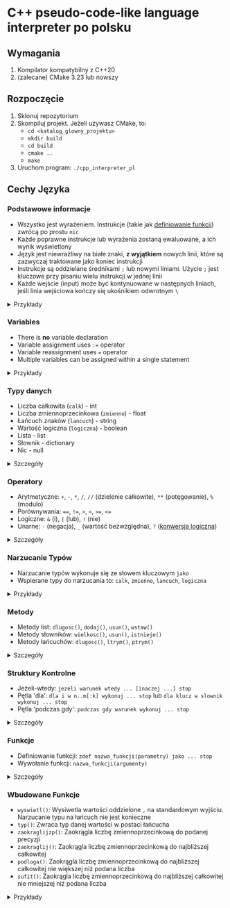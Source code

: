 # C++ pseudo-code-like language interpreter **po polsku**

## Wymagania

1. Kompilator kompatybilny z C++20
2. (zalecane) CMake 3.23 lub nowszy

## Rozpoczęcie

1. Sklonuj repozytorium
2. Skompiluj projekt. Jeżeli używasz CMake, to:
    - `cd <katalog_glowny_projektu>`
    - `mkdir build`
    - `cd build`
    - `cmake ..`
    - `make`
3. Uruchom program:
   `./cpp_interpreter_pl`

## Cechy Języka

### Podstawowe informacje
- Wszystko jest wyrażeniem. Instrukcje (takie jak [definiowanie funkcji](#funkcje)) zwrócą po prostu `nic`
- Każde poprawne instrukcje lub wyrażenia zostaną ewaluowane, a ich wynik wyświetlony
- Język jest niewrażliwy na białe znaki, **z wyjątkiem** nowych linii, które są zazwyczaj traktowane jako koniec instrukcji
- Instrukcje są oddzielane średnikami `;` lub nowymi liniami. Użycie `;` jest kluczowe przy pisaniu wielu instrukcji w jednej linii
- Każde wejście (input) może być kontynuowane w następnych liniach, jeśli linia wejściowa kończy się ukośnikiem odwrotnym `\`

<details><summary>Przykłady</summary>

1. Używanie średników

```
> "Hello, world!";      <- ok
"Hello, world!"
```

```
> "Hello, world!"; 2 + 2 * 2      <- ok
"Hello, world!"
6
```

```
> "Hello, world!" 2 + 2 * 2      <- nie ok
Błąd
```

2. Kontynuacja

```
> 2 + \
2 * 2        <- kontynuacja
6        <- wynik
```

</details>

### Variables

- There is **no** variable declaration
- Variable assignment uses `:=` operator
- Variable reassignment uses `=` operator
- Multiple variables can be assigned within a single statement

<details><summary>Przykłady</summary>

1. Używanie operatorów `:=` i `=`

```
> x := 6      <- ok
6
> x = 12      <- ok
12
```

```
> x = 6      <- nie ok
Błąd
```

2. Przypisanie wielu zmiennych

```
> x := y := z := 20
20
> z = y = x = "nowa"
"nowa"
```

</details>

### Typy danych

- Liczba całkowita (`calk`) - int
- Liczba zmiennoprzecinkowa (`zmienno`) - float
- Łańcuch znaków (`lancuch`) - string
- Wartość logiczna (`logiczna`) - boolean
- Lista - list
- Słownik - dictionary
- Nic - null

<details><summary>Szczegóły</summary>

1. Liczby zmiennprzecinkowe są tworzone przy pomocy kropki `.`. Bez niej zostaną potraktowane jako liczby całkowite

```
> zmienpoz := 3.
3.000000
> nieZmienpoz := 3
3
```

2. `calk` i `zmienno` **nie mogą** wykonywać opreacji arytmetycznych razem.
   Najpierw jedno z nich musi mieć narzucony typ na ten drugiego ([Narzucanie typów](#narzucanie-typów))

```
> calkow := 8
8
> zmienpoz := 12.5
12.500000
> calkow + zmienpoz
Błąd
```

3. Łańcuchy mogą używać podwójnego cydzysłowu `"` lub pojedynczego `'`. *Powinny* działać ze wszystkimi poprawnymi
   znakami utf-8.
4. Wartości logiczne to `prawda` i `falsz`
5. Listy używają nawiasów kwadratowych `[]` i mogą trzymać każdy typ danych

```
> lista := [1, 3.14, prawda, ["hello"], falsz]
[1, 3.140000, prawda, ["hello"], falsz]
```

6. Słowniki używają nawiasów klamrowych `{}`, mogą trzymać tylko podstawowy typ
   danych (`calk`, `zmienno`, `logiczna`, `lancuch`)
   jako klucze i każdy typ danych jako wartości.

```
> slow := {"klucz": "wart", prawda: ["true", 2, 3], 3.: 145}      <- ok
{"klucz": "wart", prawda: ["true", 2, 3], 3.000000: 145}
```

```
> slow := {"klucz": "wart", ["niepoprawne"]: "niepoprawne"}      <- nie ok
Błąd
```

7. Listy, słowniki i łańcuchy mogą używać [metod](#metody) i indeksowania `[]`
8. Puste wartości (`nic`) mogą zostać stworzone tylko przez wyrażenia zwracające nic (np. definiowanie funkcji)

```
> pusta := wyswietl("Nic nie zwracam")
Nic nie zwracam                           <- napis
nic                                     <- wynik
```

</details>

### Operatory

- Arytmetyczne: `+`, `-`, `*`, `/`, `//` (dzielenie całkowite), `**` (potęgowanie), `%` (modulo)
- Porównywania: `==`, `!=`, `>`, `<`, `>=`, `<=`
- Logiczne: `&` (i), `|` (lub), `!` (nie)
- Unarne: `-` (negacja), `_` (wartość bezwzględna), `?` ([konwersja logiczna](#narzucanie-typów))

<details><summary>Szczegóły</summary>

1. Na liczbach można wykonywać wszystkie działania arytmetyczne, unarne i porównywania

```
> x := 4 * 2
8
> y := -x
-8
> _y == x
prawda
```

2. Na łańcucach można wykonywać konkatenację `+`, konwersję logiczną `?` i porównywania.
   Kiedy porównuje się 2 łańcuchy `==` lub `!=`, ich zawartości będą porównane: w przeciwnym wypadku - ich długości

```
> l1 := "Hello"
"Hello"
> l2 = l1 + ", world!"
"Hello, world!"
> l1 == l2
falsz
> l1 < l2
prawda
```

3. Operatory logiczne działąją tylko z wartościami logicznymi
4. W przeciwieństwie do normalnego narzucania typów, operator `?` będzie **zawsze** konwertował porawne wyrażenie na
   wartość logiczną, wg schematu:
    - puste listy `[]` na `falsz`, w przeciwnym wypadku na `prawda`
    - puste łańcuchy `""` na `falsz`, w przeciwnym wypadku na `prawda`
    - puste słowniki `{}` na `falsz`, w przeciwnym wypadku na `prawda`
    - `nic` na `falsz`

```
> lista := [1, 3, 4]
[1, 3, 4]
> ?lista
prawda
```

```
> slownik := {}
{}
> ?slownik
falsz
```

</details>

### Narzucanie Typów

- Narzucanie typów wykonuje się ze słowem kluczowym `jako`
- Wspierane typy do narzucania to: `calk`, `zmienno`, `lancuch`, `logiczna`

<details><summary>Przykłady</summary>

1. Narzucanie typów dla operacji binarnych

```
> c := 20
20
> zm := 14.5
14.500000
> c jako zmienno + zm      <- narzucenie zmienno na calk
34.500000
```

```
> zm := 0.
0.000000
> l := prawda
prawda
> l & zm jako logiczna      <- narzucenie logiczna na zmienno
falsz
```

```
> l := "Rok: "
"Rok: "
> c := 2024
2024
> l + c jako lancuch      <- narzucenie lancuch na calk
"Rok: 2024"
```

2. `jako logiczna` vs [operator](#operatory) `?`

```
> zm := 3.14
3.140000
> ?zm                <- ok
prawda
> zm jako logiczna       <- ok
prawda
```

```
> lista := [1, 3, 15]
[1, 3, 15]
> ?lista                  <- ok
prawda
> lista jako logiczna          <- nie ok
Błąd
```

</details>

### Metody

- Metody list: `dlugosc()`, `dodaj()`, `usun()`, `wstaw()`
- Metody słowników: `wielkosc()`, `usun()`, `istnieje()`
- Metody łańcuchów: `dlugosc()`, `ltrym()`, `ptrym()`

<details><summary>Szczegóły</summary>

1. Metody `dlugosc()` i `wielkosc()` nie przyjmują żadnych argumentów, zwracają długość/wielkosć wywoływacza
2. Metody `usun()` przyjmują indeks albo klucz elementu, który chcemy usunąć, jako argument
3. Metoda `dodaj()` przyjmuje 1 argument, który zostanie dodany na koniec listy
4. Metoda `wstaw()` przyjmuje indeks jako pierwszy argument i wartość, która ma być wstawiona na ten indeks jako drugi

```
> l := [1, 2, 3, 4, 5]
[1, 2, 3, 4, 5]
> l.wstaw(2, 2.5)
[1, 2, 2.5, 3, 4, 5]
```

5. Metoda `istnieje()` przyjmuje klucz jako argument i zwraca `prawda` jeżeli klucz istnieje, inaczej `falsz`
6. Metody `ltrym()` i `rtrym()` jako argument przyjmują łańcuch znaków, które mają być usunięte zaczynając od
   odpowiedniej dla nich pozycji dopóki nie napotkany zostanie inny znak.
   Kolejność tych znaków nie ma znaczenia

```
> llancuch := "Hhhhello, world!"
"Hhhhello, world!"
> llancuch.ltrym("Hh")
"ello, world!"
```

```
> plancuch := "Hello, world! aaaabbcde"
"Hello, world! aaaabbcde"
> plancuch.ptrym("abce d")
"Hello, world!"
```

</details>

### Struktury Kontrolne

- Jeżeli-wtedy: `jezeli warunek wtedy ... [inaczej ...] stop`
- Pętla 'dla': `dla i w n..m[:k] wykonuj ... stop` lub `dla klucz w slownik wykonuj ... stop`
- Pętla 'podczas gdy': `podczas gdy warunek wykonuj ... stop`

<details><summary>Szczegóły</summary>

1. Wszystkie struktury kontrolne mogą być kontynuowane w następnych liniach bez użycia `\`, po odpowiadającym im
   ropoczynającym słowie kluczowym.
   Wejście (input) przestanie być pobierane wtedy, kiedy dla ostatniego bloku zostanie przekazane słowo kluczowe `stop`

```
> jezeli prawda wtedy      <- kontynuuje
    x := 5
stop                <- przerywa
```

```
> jezeli prawda wtedy      <- pierwszy blok
    x := 5
    jezeli falsz wtedy      <- drugi blok
        x = x + 5
    inaczej
        x = x - 5
    stop               <- pierwszy stop
stop              <- drugi stop
```

2. Wszystkie struktury kontrolne mogą być także przekazane w jednej linii

```
> x := jezeli 1 > 0 wtedy 15 inaczej "fifteen" stop         <- ostatnia ewaluowana wartość to 15
15                                                     <- wartość przypisana do x
```

3. Pętle 'dla' mogą iterować przez jakiś zakres liczbowy, a także przez klucze słownika.
   Używając pętli opartej na zakresie liczbowym, krok robiony po każdej iteracji może zostać sprecyzowane przy
   użyciu `:`. Domyślny krok jest równy 1

```
> suma := 0
0                         <- przed
> dla i w 1..6 wykonuj       <- krok = 1
    suma = suma + i
stop
21                       <- po
```

```
> suma := 0
0                          <- przed
> dla i w 1..6:2 wykonuj         <- krok = 2
    suma = suma + i
stop
9                         <- po
```

```
> slownik := {"jeden": 1, "dwa": 2, "trzy": 3}
{"jeden": 1, "dwa": 2, "trzy": 3}                  <- przed
> dla klucz w slownik wykonuj
    slownik[klucz] = 0
stop
> slownik
{"jeden": 0, "dwa": 0, "trzy": 0}               <- po
```

4. Pętle 'dla' nie mogą iterować przez listy bezpośrednio, jednak to samo zachowanie moze zostać osiągnięte
   przy użyciu [metody](#metody) `dlugosc()`

```
> lista := [1, -2, 3, -4, 5]
[1, -2, 3, -4, 5]                          <- przed
> dla i w 0..lista.dlugosc()-1 wykonuj
   lista[i] = lista[i] + 1
stop
> lista
[2, -1, 4, -3, 6]                     <- po
```

5. Maksymalna liczba iteracji pętl 'podczas gdy' to 99999

</details>

### Funkcje

- Definiowanie funkcji: `zdef nazwa_funkcji(parametry) jako ... stop`
- Wywołanie funkcji: `nazwa_funkcji(argumenty)`

<details><summary>Szczegóły</summary>

1. Definiowanie funkcji zawsze zwraca `nic`
2. Funkcje mogą użyć słowa kluczowego `zwroc`, aby wyraźnie zwrócić daną wartość.
   Bez tego słowa, ostatnie ewaluowane wyrażenie będzie domyślnie zwrócone

```
> zdef dodaj2(x) jako
   jezeli (x < 0) wtedy zwroc 0 stop
   x + 2
stop
> dodaj2(-1)
0
> dodaj2(1)
3
```

3. Kiedy chcemy zwrócić `nic` używając `return`, po słowie kluczowym `return` musi nastąpić nowa linia lub średnik `;`

```
> zdef zwrocJezeliDwa(x) jako
   jezeli x != 2 wtedy zwroc; stop       <- ok
   x
stop
> zwrocJezeliDwa(0)
null
> zwrocJezeliDwa(2)
2
```

```
> zdef zwrocJezeliDwa(x) as
   jezeli x != 2 wtedy zwroc stop       <- nie ok
   x
stop
Błąd
```

4. Funkcje nie mogą być zdefiniowane z nazwą wbudowanej funkcji

```
> zdef wyswietl() jako zwroc 20 stop
Błąd
```

5. Podczas definiowania funkcji można użyć argumentu zmiennej długości przy użyciu `..`.
   Ten parametr jest wtedy traktowany jako lista wszystkich argumentów przekazanych podczas wywoływania funkcji

```
> zdef suma(..arg) jako
   suma := 0.
   dla i w 0..arg.dlugosc()-1 wykonuj          <- iterowanie przez listę `arg`
      suma = suma + arg[i] jako zmienno
   stop
   suma                                     <- zwracana wartość
stop
> suma(13, -2, 9, 3.14, 80.5)
103.640000
```

</details>

### Wbudowane Funkcje

- `wyswietl()`: Wysiwetla wartości oddzielone `,` na standardowym wyjściu. Narzucanie typu na łańcuch nie jest konieczne
- `typ()`: Zwraca typ danej wartości w postaci łańcucha
- `zaokraglijzp()`: Zaokrągla liczbę zmiennoprzecinkową do podanej precyzji
- `zaokraglij()`: Zaokrągla liczbę zmiennoprzecinkową do najbliższej całkowitej
- `podloga()`: Zaokrągla liczbę zmiennoprzecinkową do najbliższej całkowitej nie większej niż podana liczba
- `sufit()`: Zaokrągla liczbę zmiennoprzecinkową do najbliższej całkowitej nie mniejszej niż podana liczba

<details><summary>Przykłady</summary>

1. Używanie `typ()`

```
> zp := 3.14
3.140000
> zdef wyswietlCalk(i) jako
   jezeli typ(i) != "calk" wtedy
      wyswietl("Nie całkowita!")
      zwroc
   stop
   wyswietl(i)
stop
> wyswietl(zp)
null                             <- nie wyswietlone
```

2. Używanie `zaokraglijzp()`

```
> zp := 3.141592
3.141592
> zaokraglijzp(zp, 2)
3.140000
```

</details>
